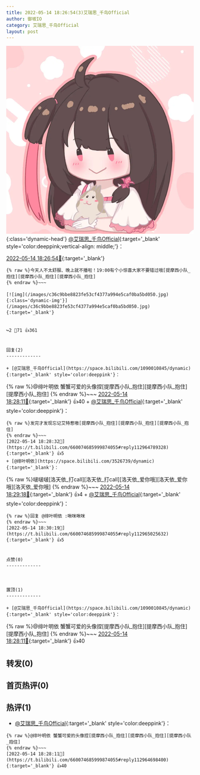 ```yaml
---
title: 2022-05-14 18:26:54(3)艾瑞思_千鸟Official
author: 御坂IO
category: 艾瑞思_千鸟Official
layout: post
---
```


![img](/images/7e08840c56f251de28bdf766b647bd5fe9a5d50a.jpg){:class='dynamic-head'}
[@艾瑞思_千鸟Official](https://space.bilibili.com/1090010845/dynamic){:target='_blank' style='color:deeppink;vertical-align: middle;'}：

[2022-05-14 18:26:54🔗](https://t.bilibili.com/660074685999874055){:target='_blank'}

~~~
{% raw %}今天人不太舒服、晚上就不播啦！19:00有个小惊喜大家不要错过哦[提摩西小队_抱住][提摩西小队_抱住][提摩西小队_抱住]
{% endraw %}~~~

[![img](/images/c36c9bbe8823fe53cf4377a994e5caf0ba5bd050.jpg){:class='dynamic-img'}](/images/c36c9bbe8823fe53cf4377a994e5caf0ba5bd050.jpg){:target='_blank'}


↪️2 💬71 👍361


回复(2)
-------------

+ [@艾瑞思_千鸟Official](https://space.bilibili.com/1090010845/dynamic){:target='_blank' style='color:deeppink'}：
~~~
{% raw %}@绯叶明依 蟹蟹可爱的头像捏[提摩西小队_抱住][提摩西小队_抱住][提摩西小队_抱住]
{% endraw %}~~~
[2022-05-14 18:28:11🔗](https://t.bilibili.com/660074685999874055#reply112964698400){:target='_blank'} 👍40
    + [@艾瑞思_千鸟Official](https://space.bilibili.com/1090010845/dynamic){:target='_blank' style='color:deeppink'}：
~~~
{% raw %}发完才发现忘记艾特惹嗷[提摩西小队_抱住][提摩西小队_抱住][提摩西小队_抱住]
{% endraw %}~~~
[2022-05-14 18:28:32🔗](https://t.bilibili.com/660074685999874055#reply112964789328){:target='_blank'} 👍5
+ [@绯叶明依](https://space.bilibili.com/3526739/dynamic){:target='_blank'}：
~~~
{% raw %}啵啵啵[洛天依_打call][洛天依_打call][洛天依_爱你哦][洛天依_爱你哦][洛天依_爱你哦]
{% endraw %}~~~
[2022-05-14 18:29:18🔗](https://t.bilibili.com/660074685999874055#reply112965049280){:target='_blank'} 👍4
    + [@艾瑞思_千鸟Official](https://space.bilibili.com/1090010845/dynamic){:target='_blank' style='color:deeppink'}：
~~~
{% raw %}回复 @绯叶明依 :啾咪啾咪
{% endraw %}~~~
[2022-05-14 18:30:19🔗](https://t.bilibili.com/660074685999874055#reply112965025632){:target='_blank'} 👍5


点赞(0)
-------------



置顶(1)
-------------

+ [@艾瑞思_千鸟Official](https://space.bilibili.com/1090010845/dynamic){:target='_blank' style='color:deeppink'}：
~~~
{% raw %}@绯叶明依 蟹蟹可爱的头像捏[提摩西小队_抱住][提摩西小队_抱住][提摩西小队_抱住]
{% endraw %}~~~
[2022-05-14 18:28:11🔗](https://t.bilibili.com/660074685999874055#reply112964698400){:target='_blank'} 👍40


转发(0)
-------------



首页热评(0)
-------------



热评(1)
-------------

+ [@艾瑞思_千鸟Official](https://space.bilibili.com/1090010845/dynamic){:target='_blank' style='color:deeppink'}：
~~~
{% raw %}@绯叶明依 蟹蟹可爱的头像捏[提摩西小队_抱住][提摩西小队_抱住][提摩西小队_抱住]
{% endraw %}~~~
[2022-05-14 18:28:11🔗](https://t.bilibili.com/660074685999874055#reply112964698400){:target='_blank'} 👍40


